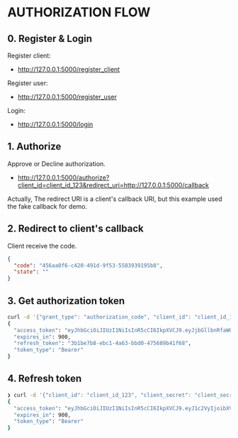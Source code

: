 # AUTHORIZATION FLOW

## 0. Register & Login

Register client:
- http://127.0.0.1:5000/register_client

Register user:
- http://127.0.0.1:5000/register_user

Login:
- http://127.0.0.1:5000/login


## 1. Authorize

Approve or Decline authorization.

- http://127.0.0.1:5000/authorize?client_id=client_id_123&redirect_uri=http://127.0.0.1:5000/callback

Actually, The redirect URI is a client's callback URI, but this example used the fake callback for demo.


## 2. Redirect to client's callback

Client receive the code.
```json
{
  "code": "456aa0f6-c420-491d-9f53-5583939195b8",
  "state": ""
}
```

## 3. Get authorization token

```sh
curl -d '{"grant_type": "authorization_code", "client_id": "client_id_123", "client_secret": "client_secret_123", "code": "d68ef271-08f3-40e7-89c8-bda6290232b5"}' -H "Content-Type: application/json" -X POST http://127.0.0.1:5000/token
{
  "access_token": "eyJhbGciOiJIUzI1NiIsInR5cCI6IkpXVCJ9.eyJjbGllbnRfaWQiOiJjbGllbnRfaWRfMTIzIiwidXNlciI6Im11c2VvcCIsInNjb3BlIjoiIiwiZXhwIjoxNzMzMzI2NTk5fQ.i-PciTYpRPIpbKlJvTnYCqFy7T-JzUKw1fXJZ-ltnw4",
  "expires_in": 900,
  "refresh_token": "3b1be7b8-ebc1-4a63-bbd0-475689b41f68",
  "token_type": "Bearer"
}
```

## 4. Refresh token

```sh
❯ curl -d '{"client_id": "client_id_123", "client_secret": "client_secret_123", "refresh_token": "3b1be7b8-ebc1-4a63-bbd0-475689b41f68", "grant_type": "refresh_token"}' -H "Content-Type: application/json" -X POST http://127.0.0.1:5000/token
{
  "access_token": "eyJhbGciOiJIUzI1NiIsInR5cCI6IkpXVCJ9.eyJ1c2VyIjoibXVzZW9wIiwiY2xpZW50X2lkIjoiY2xpZW50X2lkXzEyMyIsInNjb3BlIjoiIiwiZXhwIjoxNzMzMzI0NDc0fQ.tQfMjSoxPpu52g-J_7Ci7XMQubUNlNGRJZM1WRT_qZs",
  "expires_in": 900,
  "token_type": "Bearer"
}
```
